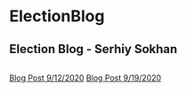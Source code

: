 # ElectionBlog
Election Blog - Serhiy Sokhan
---

```
```
[Blog Post 9/12/2020](Gov1347/blog1.md)
[Blog Post 9/19/2020](Gov1347/blog2.md)
